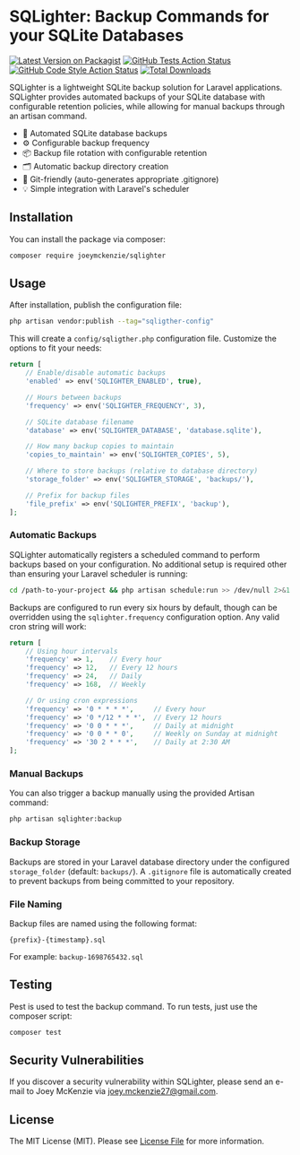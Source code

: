 # SQLighter: Backup Commands for your SQLite Databases

[![Latest Version on Packagist](https://img.shields.io/packagist/v/joeymckenzie/sqlighter.svg?style=flat-square)](https://packagist.org/packages/joeymckenzie/sqlighter)
[![GitHub Tests Action Status](https://img.shields.io/github/actions/workflow/status/joeymckenzie/sqlighter/run-tests.yml?branch=main&label=tests&style=flat-square)](https://github.com/joeymckenzie/sqlighter/actions?query=workflow%3Arun-tests+branch%3Amain)
[![GitHub Code Style Action Status](https://img.shields.io/github/actions/workflow/status/joeymckenzie/sqlighter/fix-php-code-style-issues.yml?branch=main&label=code%20style&style=flat-square)](https://github.com/joeymckenzie/sqlighter/actions?query=workflow%3A"Fix+PHP+code+style+issues"+branch%3Amain)
[![Total Downloads](https://img.shields.io/packagist/dt/joeymckenzie/sqlighter.svg?style=flat-square)](https://packagist.org/packages/joeymckenzie/sqlighter)

SQLighter is a lightweight SQLite backup solution for Laravel applications. SQLighter provides automated backups of your
SQLite database with configurable retention policies, while allowing for manual backups through an artisan command.

-  🔄 Automated SQLite database backups
-  ⚙️ Configurable backup frequency
-  📦 Backup file rotation with configurable retention
-  🗂️ Automatic backup directory creation
-  🚫 Git-friendly (auto-generates appropriate .gitignore)
-  💡 Simple integration with Laravel's scheduler

## Installation

You can install the package via composer:

```bash
composer require joeymckenzie/sqlighter
```

## Usage

After installation, publish the configuration file:

```bash
php artisan vendor:publish --tag="sqligther-config"
```

This will create a `config/sqligther.php` configuration file. Customize the options to fit your needs:

```php
return [
    // Enable/disable automatic backups
    'enabled' => env('SQLIGHTER_ENABLED', true),

    // Hours between backups
    'frequency' => env('SQLIGHTER_FREQUENCY', 3),

    // SQLite database filename
    'database' => env('SQLIGHTER_DATABASE', 'database.sqlite'),

    // How many backup copies to maintain
    'copies_to_maintain' => env('SQLIGHTER_COPIES', 5),

    // Where to store backups (relative to database directory)
    'storage_folder' => env('SQLIGHTER_STORAGE', 'backups/'),

    // Prefix for backup files
    'file_prefix' => env('SQLIGHTER_PREFIX', 'backup'),
];
```

### Automatic Backups

SQLighter automatically registers a scheduled command to perform backups based on your configuration. No additional
setup is required other than ensuring your Laravel scheduler is running:

```bash
cd /path-to-your-project && php artisan schedule:run >> /dev/null 2>&1
```

Backups are configured to run every six hours by default, though can be overridden using the `sqlighter.frequency`
configuration option. Any valid cron string will work:

```php
return [
    // Using hour intervals
    'frequency' => 1,    // Every hour
    'frequency' => 12,   // Every 12 hours
    'frequency' => 24,   // Daily
    'frequency' => 168,  // Weekly

    // Or using cron expressions
    'frequency' => '0 * * * *',     // Every hour
    'frequency' => '0 */12 * * *',  // Every 12 hours
    'frequency' => '0 0 * * *',     // Daily at midnight
    'frequency' => '0 0 * * 0',     // Weekly on Sunday at midnight
    'frequency' => '30 2 * * *',    // Daily at 2:30 AM
];
```

### Manual Backups

You can also trigger a backup manually using the provided Artisan command:

```bash
php artisan sqlighter:backup
```

### Backup Storage

Backups are stored in your Laravel database directory under the configured `storage_folder` (default: `backups/`). A
`.gitignore` file is automatically created to prevent backups from being committed to your repository.

### File Naming

Backup files are named using the following format:

```
{prefix}-{timestamp}.sql
```

For example: `backup-1698765432.sql`

## Testing

Pest is used to test the backup command. To run tests, just use the composer script:

```bash
composer test
```

## Security Vulnerabilities

If you discover a security vulnerability within SQLighter, please send an e-mail to Joey McKenzie
via [joey.mckenzie27@gmail.com](mailto:joey.mckenzie27@gmail.com).

## License

The MIT License (MIT). Please see [License File](LICENSE.md) for more information.
